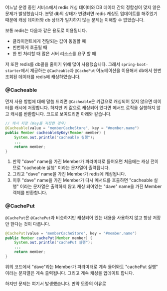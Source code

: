 어느날 운영 중인 서비스에서 redis 캐싱 데이터와 DB 데이터 간의 정합성이 맞지 않은 문제가 발생했습니다.
분명 db의 상태가 변경되면 redis 캐싱도 업데이트를 해주었기 때문에 캐싱 데이터와 db 상태가 일치하지 않는 문제는 이해할 수 없었습니다. 

보통 redis는 다음과 같은 용도로 이용됩니다. 
- 클라이언트에게 전달되는 값이 동일할 때
- 빈번하게 호출될 때 
- 한 번 처리할 때 많은 서버 리소스를 요구 할 때

저 또한 redis를 db콜을 줄이기 위해 많이 사용했습니다. 그래서 ```spring-boot-starter```에서 제공하는 
```@Cacheable```과 ```@CachePut``` 어노테이션을 이용해서 db에서 한번 조회된 데이터를 redis에 캐싱하였습니다.

### @Cacheable
먼저 사용 방법에 대해 말씀 드리면 ```@Cacheable```은 키값으로 캐싱되어 있지 않으면 데이터를 캐시에 저장합니다. 하지만 키 값으로 캐싱되어 있다면 메서드 로직을 실행하지 않고 캐시를 반환합니다. 
코드로 보여드리면 아래와 같습니다. 
```java
// 캐시 저장 (Key를 지정한 경우)
@Cacheable(value = "memberCacheStore", key = "#member.name")
public Member cacheableByKey(Member member) {
    System.out.println("cacheable 실행");
    ...
    return member;
}
```
1. 만약 "dave" name을 가진 Member가 파라미터로 들어오면 처음에는 캐싱 전이므로 "cacheable 실행" 이라는 문자열이 출력됩니다.
2. 그리고 "dave" name을 가진 Member가 redis에 캐싱됩니다. 
3. 이후 "dave" name을 가진 Member가 다시 메서드를 호출하면 "cacheable 실행" 이라는 문자열은 출력하지 않고 캐싱 되어있는 "dave" name을 가진 Member 객체를 반환합니다. 

### @CachePut
```@CachePut```은 ```@CachePut```과 비슷하지만 캐싱되어 있는 내용을 사용하지 않고 항상 저장만 한다는 것이 다릅니다. 
```java
@CachePut(value = "memberCacheStore", key = "#member.name")
public Member cachePut(Member member) {
    System.out.println("cachePut 실행");
    ...
    return member;
}
```

위의 코드에서 "dave"라는 Member가 파라미터로 계속 들어와도 "cachePut 실행" 이라는 문자열은 계속 출력됩니다. 
그리고 계속 캐싱을 업데이트 합니다.

하지만 문제는 여기서 발생했습니다. 만약 모종의 이유로 